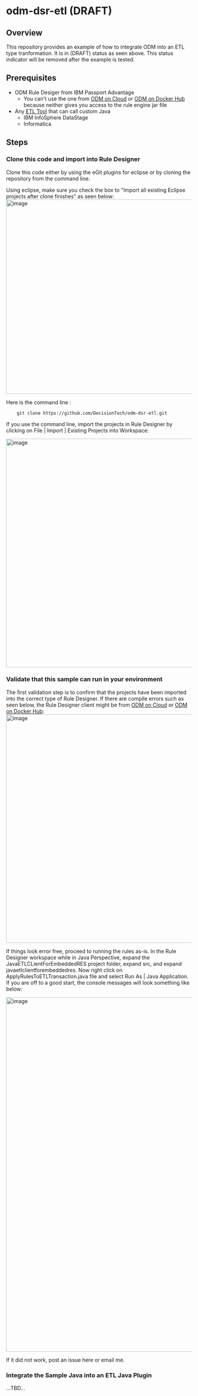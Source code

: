# odm-dsr-etl (DRAFT)

## Overview
This repository provides an example of how to integrate ODM into an ETL type tranformation. It is  in (DRAFT) status as seen above. This status indicator will be removed after the example is tested. 

## Prerequisites
   * ODM Rule Desiger from IBM Passport Advantage
      * You can't use the one from [ODM on Cloud](https://www.bpm.ibmcloud.com/odm/index.html) or [ODM on Docker Hub](https://hub.docker.com/r/ibmcom/odm/) because neither gives you access to the rule engine jar file
   * Any [ETL Tool](https://en.wikipedia.org/wiki/Extract,_transform,_load) that can call custom Java
      * IBM InfoSphere DataStage
      * Informatica

## Steps

### Clone this code and import into Rule Designer
Clone this code either by using the eGit plugins for eclipse or by cloning the repository from the command line. 

Using eclipse, make sure you check the box to "Import all existing Eclipse projects after clone finishes" as seen below:
    <img width="526" alt="image" src="https://user-images.githubusercontent.com/18425410/57794206-c0d2e080-7708-11e9-9560-b4c8d7bd295b.png">

Here is the command line :
```
    git clone https://github.com/DecisionTech/odm-dsr-etl.git
```

If you use the command line, import the projects in Rule Designer by clicking on File | Import | Existing Projects into Workspace:

<img width="618" alt="image" src="https://user-images.githubusercontent.com/18425410/57794567-8c135900-7709-11e9-89d9-a4f78238b907.png">

### Validate that this sample can run in your environment
The first validation step is to confirm that the projects have been imported into the correct type of Rule Designer. If there are compile errors such as seen below, the Rule Designer client might be from [ODM on Cloud](https://www.bpm.ibmcloud.com/odm/index.html) or [ODM on Docker Hub](https://hub.docker.com/r/ibmcom/odm/):
<img width="618" alt="image" src="https://user-images.githubusercontent.com/18425410/57794934-689cde00-770a-11e9-9b4f-a65b2ef74ad3.png">

If things look error free, proceed to running the rules as-is. In the Rule Designer workspace while in Java Perspective, expand the JavaETLCLientForEmbeddedRES project folder, expand src, and expand javaetlclientforembeddedres. Now right click on ApplyRulesToETLTransaction.java file and select Run As | Java Application. If you are off to a good start, the console messages will look something like below:

<img width="958" alt="image" src="https://user-images.githubusercontent.com/18425410/57795316-4788bd00-770b-11e9-8df2-853e7ca07721.png">

If it did not work, post an issue here or email me. 

### Integrate the Sample Java into an ETL Java Plugin

...TBD...
